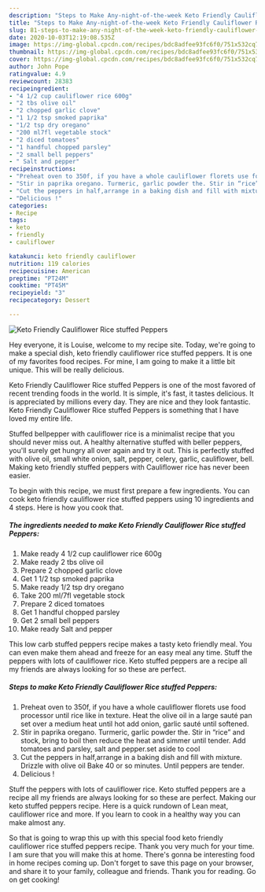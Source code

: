 ```yaml
---
description: "Steps to Make Any-night-of-the-week Keto Friendly Cauliflower Rice stuffed Peppers"
title: "Steps to Make Any-night-of-the-week Keto Friendly Cauliflower Rice stuffed Peppers"
slug: 81-steps-to-make-any-night-of-the-week-keto-friendly-cauliflower-rice-stuffed-peppers
date: 2020-10-03T12:19:08.535Z
image: https://img-global.cpcdn.com/recipes/bdc8adfee93fc6f0/751x532cq70/keto-friendly-cauliflower-rice-stuffed-peppers-recipe-main-photo.jpg
thumbnail: https://img-global.cpcdn.com/recipes/bdc8adfee93fc6f0/751x532cq70/keto-friendly-cauliflower-rice-stuffed-peppers-recipe-main-photo.jpg
cover: https://img-global.cpcdn.com/recipes/bdc8adfee93fc6f0/751x532cq70/keto-friendly-cauliflower-rice-stuffed-peppers-recipe-main-photo.jpg
author: John Pope
ratingvalue: 4.9
reviewcount: 28383
recipeingredient:
- "4 1/2 cup cauliflower rice 600g"
- "2 tbs olive oil"
- "2 chopped garlic clove"
- "1 1/2 tsp smoked paprika"
- "1/2 tsp dry oregano"
- "200 ml7fl vegetable stock"
- "2 diced tomatoes"
- "1 handful chopped parsley"
- "2 small bell peppers"
- " Salt and pepper"
recipeinstructions:
- "Preheat oven to 350f, if you have a whole cauliflower florets use food processor until rice like in texture. Heat the olive oil in a large sauté pan set over a medium heat until hot add onion, garlic sauté until softened."
- "Stir in paprika oregano. Turmeric, garlic powder the. Stir in “rice” and stock, bring to boil then reduce the heat and simmer until tender. Add tomatoes and parsley, salt and pepper.set aside to cool"
- "Cut the peppers in half,arrange in a baking dish and fill with mixture. Drizzle with olive oil Bake 40 or so minutes. Until peppers are tender."
- "Delicious !"
categories:
- Recipe
tags:
- keto
- friendly
- cauliflower

katakunci: keto friendly cauliflower 
nutrition: 119 calories
recipecuisine: American
preptime: "PT24M"
cooktime: "PT45M"
recipeyield: "3"
recipecategory: Dessert

---
```



![Keto Friendly Cauliflower Rice stuffed Peppers](https://img-global.cpcdn.com/recipes/bdc8adfee93fc6f0/751x532cq70/keto-friendly-cauliflower-rice-stuffed-peppers-recipe-main-photo.jpg)

Hey everyone, it is Louise, welcome to my recipe site. Today, we're going to make a special dish, keto friendly cauliflower rice stuffed peppers. It is one of my favorites food recipes. For mine, I am going to make it a little bit unique. This will be really delicious.

Keto Friendly Cauliflower Rice stuffed Peppers is one of the most favored of recent trending foods in the world. It is simple, it's fast, it tastes delicious. It is appreciated by millions every day. They are nice and they look fantastic. Keto Friendly Cauliflower Rice stuffed Peppers is something that I have loved my entire life.

Stuffed bellpepper with cauliflower rice is a minimalist recipe that you should never miss out. A healthy alternative stuffed with beller peppers, you&#39;ll surely get hungry all over again and try it out. This is perfectly stuffed with olive oil, small white onion, salt, pepper, celery, garlic, cauliflower, bell. Making keto friendly stuffed peppers with Cauliflower rice has never been easier.


To begin with this recipe, we must first prepare a few ingredients. You can cook keto friendly cauliflower rice stuffed peppers using 10 ingredients and 4 steps. Here is how you cook that.

<!--inarticleads1-->

##### The ingredients needed to make Keto Friendly Cauliflower Rice stuffed Peppers:

1. Make ready 4 1/2 cup cauliflower rice 600g
1. Make ready 2 tbs olive oil
1. Prepare 2 chopped garlic clove
1. Get 1 1/2 tsp smoked paprika
1. Make ready 1/2 tsp dry oregano
1. Take 200 ml/7fl vegetable stock
1. Prepare 2 diced tomatoes
1. Get 1 handful chopped parsley
1. Get 2 small bell peppers
1. Make ready  Salt and pepper


This low carb stuffed peppers recipe makes a tasty keto friendly meal. You can even make them ahead and freeze for an easy meal any time. Stuff the peppers with lots of cauliflower rice. Keto stuffed peppers are a recipe all my friends are always looking for so these are perfect. 

<!--inarticleads2-->

##### Steps to make Keto Friendly Cauliflower Rice stuffed Peppers:

1. Preheat oven to 350f, if you have a whole cauliflower florets use food processor until rice like in texture. Heat the olive oil in a large sauté pan set over a medium heat until hot add onion, garlic sauté until softened.
1. Stir in paprika oregano. Turmeric, garlic powder the. Stir in “rice” and stock, bring to boil then reduce the heat and simmer until tender. Add tomatoes and parsley, salt and pepper.set aside to cool
1. Cut the peppers in half,arrange in a baking dish and fill with mixture. Drizzle with olive oil Bake 40 or so minutes. Until peppers are tender.
1. Delicious !


Stuff the peppers with lots of cauliflower rice. Keto stuffed peppers are a recipe all my friends are always looking for so these are perfect. Making our keto stuffed peppers recipe. Here is a quick rundown of Lean meat, cauliflower rice and more. If you learn to cook in a healthy way you can make almost any. 

So that is going to wrap this up with this special food keto friendly cauliflower rice stuffed peppers recipe. Thank you very much for your time. I am sure that you will make this at home. There's gonna be interesting food in home recipes coming up. Don't forget to save this page on your browser, and share it to your family, colleague and friends. Thank you for reading. Go on get cooking!
